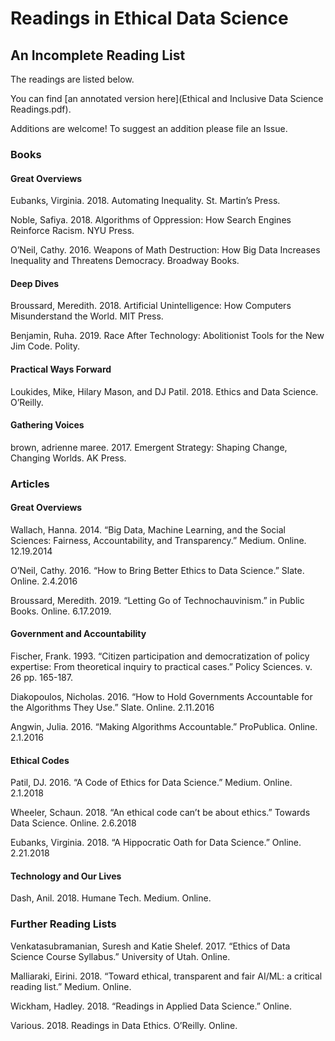 # Readings in Ethical Data Science

## An Incomplete Reading List

The readings are listed below.

You can find [an annotated version here](Ethical and Inclusive Data Science Readings.pdf).

Additions are welcome! To suggest an addition please file an Issue.

### Books

#### Great Overviews

Eubanks, Virginia. 2018. Automating Inequality. St. Martin’s Press.

Noble, Safiya. 2018. Algorithms of Oppression: How Search Engines Reinforce Racism. NYU	Press.

O’Neil, Cathy. 2016. Weapons of Math Destruction: How Big Data Increases Inequality and Threatens Democracy. Broadway Books.

#### Deep Dives

Broussard, Meredith. 2018. Artificial Unintelligence: How Computers Misunderstand the World. MIT Press.

Benjamin, Ruha. 2019. Race After Technology: Abolitionist Tools for the New Jim Code. Polity.

#### Practical Ways Forward

Loukides, Mike, Hilary Mason, and DJ Patil. 2018. Ethics and Data Science. O’Reilly.

#### Gathering Voices

brown, adrienne maree. 2017. Emergent Strategy: Shaping Change, Changing Worlds. AK Press.

### Articles

#### Great Overviews

Wallach, Hanna. 2014. “Big Data, Machine Learning, and the Social Sciences:
Fairness, Accountability, and Transparency.” Medium. Online. 12.19.2014

O’Neil, Cathy. 2016. “How to Bring Better Ethics to Data Science.” Slate. Online. 2.4.2016

Broussard, Meredith. 2019. “Letting Go of Technochauvinism.” in Public Books. Online. 6.17.2019.

#### Government and Accountability

Fischer, Frank. 1993. “Citizen participation and democratization of policy expertise:
From 	theoretical inquiry to practical cases.” Policy Sciences. v. 26 pp. 165-187.

Diakopoulos, Nicholas. 2016. “How to Hold Governments Accountable for the Algorithms
They	Use.” Slate. Online. 2.11.2016

Angwin, Julia. 2016. “Making Algorithms Accountable.” ProPublica. Online. 2.1.2016

#### Ethical Codes

Patil, DJ. 2016. “A Code of Ethics for Data Science.” Medium. Online. 2.1.2018

Wheeler, Schaun. 2018. “An ethical code can’t be about ethics.” Towards Data
Science. Online. 2.6.2018

Eubanks, Virginia. 2018. “A Hippocratic Oath for Data Science.” Online. 2.21.2018

#### Technology and Our Lives

Dash, Anil. 2018. Humane Tech. Medium. Online.

### Further Reading Lists

Venkatasubramanian, Suresh and Katie Shelef. 2017. “Ethics of Data Science Course Syllabus.”	University of Utah. Online.

Malliaraki, Eirini. 2018. “Toward ethical, transparent and fair AI/ML: a critical reading list.” 	Medium. Online.

Wickham, Hadley. 2018. “Readings in Applied Data Science.” Online.

Various. 2018. Readings in Data Ethics. O’Reilly. Online.
